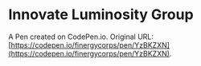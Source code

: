 # Innovate Luminosity Group	

A Pen created on CodePen.io. Original URL: [https://codepen.io/finergycorps/pen/YzBKZXN](https://codepen.io/finergycorps/pen/YzBKZXN).

